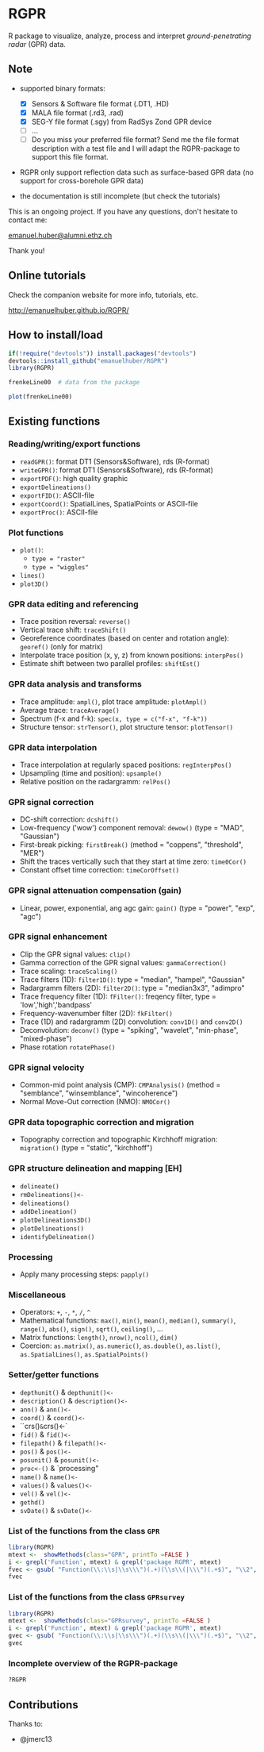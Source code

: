# RGPR
R package to visualize, analyze, process and interpret *ground-penetrating radar* (GPR) data.

## Note

* supported binary formats: 
    
    - [x] Sensors & Software file format (.DT1, .HD)
    - [x] MALA file format (.rd3, .rad)
    - [x] SEG-Y file format (.sgy) from RadSys Zond GPR device
    - [ ] ...
    - [ ] Do you miss your preferred file format? Send me the file format description with a test file and I will adapt the RGPR-package to support this file format. 
    
* RGPR only support reflection data such as surface-based GPR data (no support for cross-borehole GPR data)
* the documentation is still incomplete (but check the tutorials)

This is an ongoing project.
If you have any questions, don't hesitate to contact me:

emanuel.huber@alumni.ethz.ch

Thank you!

## Online tutorials
Check the companion website for more info, tutorials, etc.

http://emanuelhuber.github.io/RGPR/

## How to install/load

```r
if(!require("devtools")) install.packages("devtools")
devtools::install_github("emanuelhuber/RGPR")
library(RGPR)

frenkeLine00  # data from the package

plot(frenkeLine00)

```

## Existing functions

### Reading/writing/export functions
* `readGPR()`: format DT1 (Sensors&Software), rds (R-format)
* `writeGPR()`: format DT1 (Sensors&Software), rds (R-format)
* `exportPDF()`: high quality graphic
* `exportDelineations()`
* `exportFID()`: ASCII-file
* `exportCoord()`: SpatialLines, SpatialPoints or ASCII-file
* `exportProc()`: ASCII-file

### Plot functions
* `plot()`:
   * `type = "raster"` 
   * `type = "wiggles"`
* `lines()`
* `plot3D()`


### GPR data editing and referencing

* Trace position reversal: `reverse()`
* Vertical trace shift: `traceShift()`
* Georeference coordinates (based on center and rotation angle): `georef()` (only for matrix)
* Interpolate trace position (x, y, z) from known positions: `interpPos()`
* Estimate shift between two parallel profiles: `shiftEst()`

###  GPR data analysis and transforms
* Trace amplitude: `ampl()`, plot trace amplitude: `plotAmpl()`
* Average trace: `traceAverage()`
* Spectrum (f-x and f-k): `spec(x, type = c("f-x", "f-k"))`
* Structure tensor: `strTensor()`, plot structure tensor: `plotTensor()`

### GPR data interpolation
* Trace interpolation at regularly spaced positions: `regInterpPos()`
* Upsampling (time and position): `upsample()`
* Relative position on the radargramm: `relPos()`

### GPR signal correction
* DC-shift correction: `dcshift()`
* Low-frequency ('wow') component removal: `dewow()` (type = "MAD", "Gaussian")
* First-break picking: `firstBreak()` (method = "coppens", "threshold",  "MER")
* Shift the traces vertically such that they start at time zero: `time0Cor()`
* Constant offset time correction: `timeCorOffset()` 

### GPR signal attenuation compensation (gain)
* Linear, power, exponential, ang agc gain: `gain()` (type = "power", "exp", "agc")


### GPR signal enhancement
* Clip the GPR signal values: `clip()`
* Gamma correction of the GPR signal values: `gammaCorrection()`
* Trace scaling: `traceScaling()`
* Trace filters (1D): `filter1D()`: type = "median", "hampel", "Gaussian"
* Radargramm filters (2D): `filter2D()`: type = "median3x3", "adimpro"
* Trace frequency filter (1D): `fFilter()`: freqency filter, type = 'low','high','bandpass'
* Frequency-wavenumber filter (2D): `fkFilter()`
* Trace (1D) and radargramm (2D) convolution: `conv1D()` and `conv2D()` 
* Deconvolution: `deconv()` (type = "spiking", "wavelet", "min-phase",
  "mixed-phase")
* Phase rotation `rotatePhase()`

### GPR signal velocity 
* Common-mid point analysis (CMP): `CMPAnalysis()` (method = "semblance", "winsemblance",
  "wincoherence")
* Normal Move-Out correction (NMO): `NMOCor()`

### GPR data topographic correction and migration 
* Topography correction and topographic Kirchhoff migration: `migration()` (type = "static", "kirchhoff")

###  GPR structure delineation and mapping  [EH]
* `delineate()`
* `rmDelineations()<-`
* `delineations()`
* `addDelineation()`
* `plotDelineations3D()`
* `plotDelineations()`
* `identifyDelineation()`

### Processing
* Apply many processing steps: `papply()`

### Miscellaneous
* Operators: `+`, `-`, `*`, `/`, `^`
* Mathematical functions: `max()`, `min()`, `mean()`, `median()`, `summary()`, `range()`, `abs()`, `sign()`, `sqrt()`, `ceiling()`, ...
* Matrix functions: `length()`, `nrow()`, `ncol()`, `dim()`
* Coercion: `as.matrix()`, `as.numeric()`, `as.double()`, `as.list()`, `as.SpatialLines()`, `as.SpatialPoints()`

### Setter/getter functions
* `depthunit()` & `depthunit()<-`
* `description()` & `description()<-`   
* `ann()` & `ann()<-`
* `coord()` & `coord()<-`          
* ``crs()` & `crs()<-`
* `fid()` & `fid()<-`           
* `filepath()` & `filepath()<-`
* `pos()` & `pos()<-`            
* `posunit()` & `posunit()<-`      
* `proc<-()` & `processing" 
* `name()` & `name()<-`
* `values()` & `values()<-`          
* `vel()` & `vel()<-` 
* `gethd()`
* `svDate()` & `svDate()<-`
     

        


### List of the functions from the class `GPR`
```r
library(RGPR)
mtext <-  showMethods(class="GPR", printTo =FALSE )
i <- grepl('Function', mtext) & grepl('package RGPR', mtext) 
fvec <- gsub( "Function(\\:\\s|\\s\\\")(.+)(\\s\\(|\\\")(.+$)", "\\2", mtext[i] )
fvec
```

### List of the functions from the class `GPRsurvey`
```r
library(RGPR)
mtext <-  showMethods(class="GPRsurvey", printTo =FALSE )
i <- grepl('Function', mtext) & grepl('package RGPR', mtext) 
gvec <- gsub( "Function(\\:\\s|\\s\\\")(.+)(\\s\\(|\\\")(.+$)", "\\2", mtext[i] )
gvec
```

### Incomplete overview of the RGPR-package
```r
?RGPR
```

## Contributions

Thanks to:

-  @jmerc13
